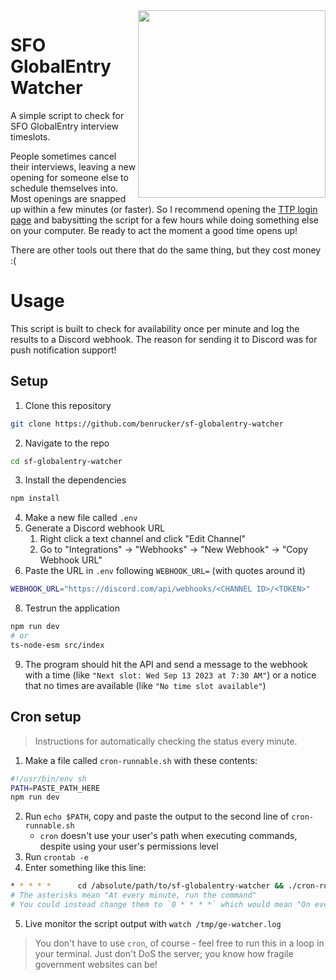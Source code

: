 <img width="300" align="right" src="https://github.com/benrucker/sf-globalentry-watcher/assets/12519846/0f73e883-ce71-4768-89d0-5fa2ff19c6dd" />

# SFO GlobalEntry Watcher

A simple script to check for SFO GlobalEntry interview timeslots.

People sometimes cancel their interviews, leaving a new opening for someone else to schedule themselves into. Most openings are snapped up within a few minutes (or faster). So I recommend opening the [TTP login page](https://ttp.cbp.dhs.gov/) and babysitting the script for a few hours while doing something else on your computer. Be ready to act the moment a good time opens up!

There are other tools out there that do the same thing, but they cost money :(

# Usage

This script is built to check for availability once per minute and log the results to a Discord webhook. The reason for sending it to Discord was for push notification support!

## Setup

1. Clone this repository

```sh
git clone https://github.com/benrucker/sf-globalentry-watcher
```

2. Navigate to the repo

```sh
cd sf-globalentry-watcher
```

3. Install the dependencies

```sh
npm install
```

4. Make a new file called `.env`
5. Generate a Discord webhook URL
   1. Right click a text channel and click "Edit Channel"
   2. Go to "Integrations" -> "Webhooks" -> "New Webhook" -> "Copy Webhook URL"
6. Paste the URL in `.env` following `WEBHOOK_URL=` (with quotes around it)

```sh
WEBHOOK_URL="https://discord.com/api/webhooks/<CHANNEL ID>/<TOKEN>"
```

8. Testrun the application

```sh
npm run dev
# or
ts-node-esm src/index
```

9. The program should hit the API and send a message to the webhook with a time (like `"Next slot: Wed Sep 13 2023 at 7:30 AM"`) or a notice that no times are available (like `"No time slot available"`)

## Cron setup

> Instructions for automatically checking the status every minute.

1. Make a file called `cron-runnable.sh` with these contents:

```sh
#!/usr/bin/env sh
PATH=PASTE_PATH_HERE
npm run dev
```

2. Run `echo $PATH`, copy and paste the output to the second line of `cron-runnable.sh`
   - `cron` doesn't use your user's path when executing commands, despite using your user's permissions level
3. Run `crontab -e`
4. Enter something like this line:

```sh
* * * * *      cd /absolute/path/to/sf-globalentry-watcher && ./cron-runnable.sh > /tmp/ge-watcher.log 2>&1
# The asterisks mean "At every minute, run the command"
# You could instead change them to `0 * * * *` which would mean "On every hour, run the command"
```

5. Live monitor the script output with `watch /tmp/ge-watcher.log`

> You don't have to use `cron`, of course - feel free to run this in a loop in your terminal. Just don't DoS the server; you know how fragile government websites can be!
